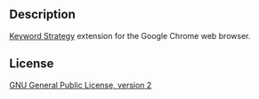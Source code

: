 Description
-----------

[Keyword Strategy](https://www.keywordstrategy.org) extension for the Google Chrome web browser.


License
-------

[GNU General Public License, version 2](http://www.gnu.org/licenses/gpl-2.0.html)
